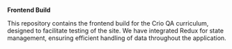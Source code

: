 **Frontend Build**

This repository contains the frontend build for the Crio QA curriculum, designed to facilitate testing of the site. We have integrated Redux for state management, ensuring efficient handling of data throughout the application.
